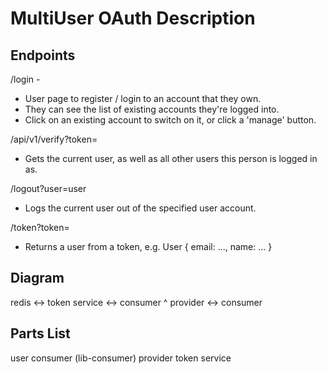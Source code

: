 # MultiUser OAuth Description 
## Endpoints 
/login -
  - User page to register / login to an account that they own.
  - They can see the list of existing accounts they're logged into.
  - Click on an existing account to switch on it, or click a 'manage' button.

/api/v1/verify?token=<token>
  - Gets the current user, as well as all other users this person is logged in as.

/logout?user=user
  - Logs the current user out of the specified user account.

/token?token=<token> 
  - Returns a user from a token, e.g. User { email: ..., name: ... }

## Diagram 
redis <-> token service <-> consumer
  ^
provider <-> consumer

## Parts List
user
consumer (lib-consumer)
provider
token service


